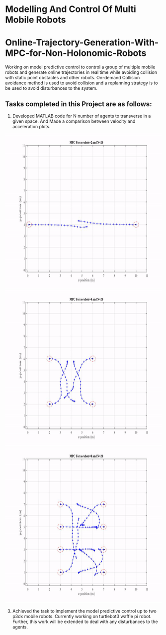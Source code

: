 # Modelling And Control Of Multi Mobile Robots

# Online-Trajectory-Generation-With-MPC-for-Non-Holonomic-Robots
Working on model predictive control  to control a group of multiple mobile robots and generate online trajectories in real time while avoiding collision with static point obstacles and other robots. On-demand Collision avoidance method is used to avoid collision and a replanning strategy is to be used to avoid disturbances to the system.


## Tasks completed in this Project are as follows:
1. Developed MATLAB code for N number of agents to transverse in a given space. And Made a comparison between velocity and acceleration plots.
 

 <img src="images/animation_n_2_gif.gif" width="700" height="500">
 <img src="images/animation_n_4_gif.gif" width="700" height="500">
 <img src="images/animation_n_8_gif.gif" width="700" height="500">


3. Achieved the task to implement the model predictive control up to two p3dx mobile robots. Currently working on turtlebot3 waffle pi robot.
Further, this work will be extended to deal with any disturbances to the agents.
